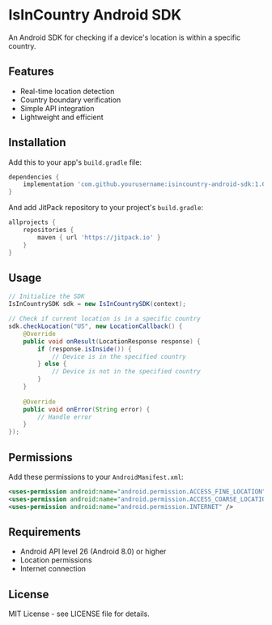 # IsInCountry Android SDK

An Android SDK for checking if a device's location is within a specific country.

## Features

- Real-time location detection
- Country boundary verification
- Simple API integration
- Lightweight and efficient

## Installation

Add this to your app's `build.gradle` file:

```gradle
dependencies {
    implementation 'com.github.yourusername:isincountry-android-sdk:1.0.0'
}
```

And add JitPack repository to your project's `build.gradle`:

```gradle
allprojects {
    repositories {
        maven { url 'https://jitpack.io' }
    }
}
```

## Usage

```java
// Initialize the SDK
IsInCountrySDK sdk = new IsInCountrySDK(context);

// Check if current location is in a specific country
sdk.checkLocation("US", new LocationCallback() {
    @Override
    public void onResult(LocationResponse response) {
        if (response.isInside()) {
            // Device is in the specified country
        } else {
            // Device is not in the specified country
        }
    }
    
    @Override
    public void onError(String error) {
        // Handle error
    }
});
```

## Permissions

Add these permissions to your `AndroidManifest.xml`:

```xml
<uses-permission android:name="android.permission.ACCESS_FINE_LOCATION" />
<uses-permission android:name="android.permission.ACCESS_COARSE_LOCATION" />
<uses-permission android:name="android.permission.INTERNET" />
```

## Requirements

- Android API level 26 (Android 8.0) or higher
- Location permissions
- Internet connection

## License

MIT License - see LICENSE file for details.

